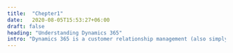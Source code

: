 ```yaml
---
title:  "Chepter1"
date:   2020-08-05T15:53:27+06:00
draft: false
heading: "Understanding Dynamics 365"
intro: "Dynamics 365 is a customer relationship management (also simply called customer management or CRM) system developed by Microsoft. Relationship management is not a special system. Centralize in-house customer information so that on-site and managers can easily understand the status of sales and services. It is more convenient than the list of Excel, and you can know the prospects with high order probability and forecast the sales. Dynamics 365 is a powerful tool to support your business activities."
---
```


